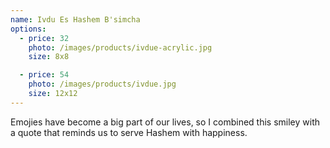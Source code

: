 ```yaml
---
name: Ivdu Es Hashem B'simcha
options:
  - price: 32
    photo: /images/products/ivdue-acrylic.jpg
    size: 8x8 

  - price: 54
    photo: /images/products/ivdue.jpg
    size: 12x12
---
```


Emojies have become a big part of our lives, so I combined this smiley with a quote that reminds us to serve Hashem with happiness.